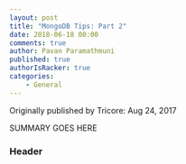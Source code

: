 ```yaml
---
layout: post
title: "MongoDB Tips: Part 2"
date: 2018-06-18 00:00
comments: true
author: Pavan Paramathmuni
published: true
authorIsRacker: true
categories:
    - General
---
```


Originally published by Tricore: Aug 24, 2017

SUMMARY GOES HERE

<!-- more -->

### Header
